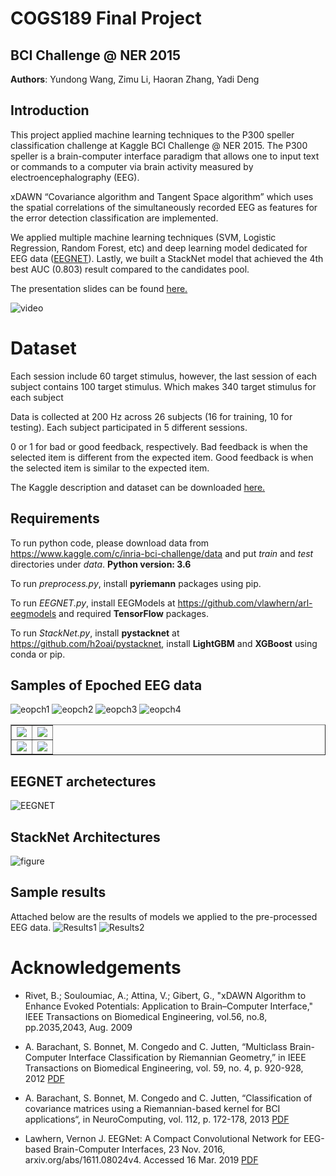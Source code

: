 # COGS189 Final Project
## BCI Challenge @ NER 2015

**Authors**:
Yundong Wang, Zimu Li, Haoran Zhang, Yadi Deng

## Introduction

This project applied machine learning techniques to the P300 speller classification challenge at Kaggle BCI Challenge @ NER 2015. The P300 speller is a brain-computer interface paradigm that allows one to input text or commands to a computer via brain activity measured by electroencephalography (EEG).

xDAWN “Covariance algorithm and Tangent Space algorithm” which uses the spatial correlations of the simultaneously recorded EEG as features for the error detection classification are implemented.

We applied multiple machine learning techniques (SVM, Logistic Regression, Random Forest, etc) and deep learning model dedicated for EEG data ([EEGNET](https://arxiv.org/pdf/1611.08024.pdf)). Lastly, we built a StackNet model that achieved the 4th best AUC (0.803) result compared to the candidates pool.

The presentation slides can be found [here.](https://docs.google.com/presentation/d/16Orsav1K4bPTFhPx3TsfYNxzgrvTMb2Gcf9RTC6WYmU/edit?ts=5c8aa323#slide=id.g5231037314_0_0)

![video](images/p300.gif)

# Dataset
Each session include 60 target stimulus, however, the last session of each subject contains 100 target stimulus. Which makes 340 target stimulus for each subject

Data is collected at 200 Hz across 26 subjects (16 for training, 10 for testing). Each subject participated in 5 different sessions.

0 or 1 for bad or good feedback, respectively. Bad feedback is when the selected item is different from the expected item. Good feedback is when the selected item is similar to the expected item.

The Kaggle description and dataset can be downloaded [here.](https://www.kaggle.com/c/inria-bci-challenge)

## Requirements

To run python code, please download data from https://www.kaggle.com/c/inria-bci-challenge/data and put *train* and *test* directories under *data*. **Python version: 3.6**

To run *preprocess.py*, install **pyriemann** packages using pip.

To run *EEGNET.py*, install EEGModels at https://github.com/vlawhern/arl-eegmodels and required **TensorFlow** packages.

To run *StackNet.py*, install **pystacknet** at https://github.com/h2oai/pystacknet, install **LightGBM** and **XGBoost** using conda or pip.

## Samples of Epoched EEG data
![eopch1](images/Subject_2_Fz.png)
![eopch2](images/Subject_2_Pz.png)
![eopch3](images/Fz.png)
![eopch4](images/Pz.png)
<table border='1'>
    <tbody>
        <tr>
            <td>
                <img src="images/Subject_2_Fz.png"/>
            </td>
            <td>
                <img src="images/Subject_2_Pz.png"/>
            </td>
        </tr>
        <tr>
            <td>
                <img src="images/Fz.png"/>
            </td>
            <td>
                <img src="images/Pz.png"/>
            </td>
        </tr>
    </tbody>
</table>

## EEGNET archetectures
![EEGNET](images/EEGNET.png)

## StackNet Architectures
![figure](images/StackNet.png)

## Sample results
Attached below are the results of models we applied to the pre-processed EEG data.
![Results1](images/results1.png)
![Results2](images/results2.png)


# Acknowledgements
* Rivet, B.; Souloumiac, A.; Attina, V.; Gibert, G., "xDAWN Algorithm to Enhance Evoked Potentials: Application to Brain–Computer Interface," IEEE Transactions on Biomedical Engineering, vol.56, no.8, pp.2035,2043, Aug. 2009

*  A. Barachant, S. Bonnet, M. Congedo and C. Jutten, “Multiclass Brain-Computer Interface Classification by Riemannian Geometry,” in IEEE Transactions on Biomedical Engineering, vol. 59, no. 4, p. 920-928, 2012 [PDF](http://hal.archives-ouvertes.fr/docs/00/68/13/28/PDF/Barachant_tbme_final.pdf)

* A. Barachant, S. Bonnet, M. Congedo and C. Jutten, “Classification of covariance matrices using a Riemannian-based kernel for BCI applications“, in NeuroComputing, vol. 112, p. 172-178, 2013 [PDF](http://hal.archives-ouvertes.fr/docs/00/82/04/75/PDF/BARACHANT_Neurocomputing_ForHal.pdf)

* Lawhern, Vernon J. EEGNet: A Compact Convolutional Network for EEG-based Brain-Computer Interfaces, 23 Nov. 2016, arxiv.org/abs/1611.08024v4. Accessed 16 Mar. 2019 [PDF](https://arxiv.org/pdf/1611.08024.pdf)

